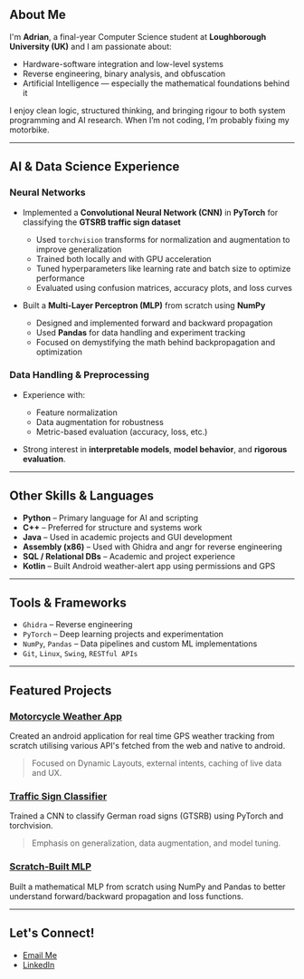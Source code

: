 

## About Me

I'm **Adrian**, a final-year Computer Science student at **Loughborough University (UK)** and I am passionate about:
-  Hardware-software integration and low-level systems
-  Reverse engineering, binary analysis, and obfuscation
-  Artificial Intelligence — especially the mathematical foundations behind it

I enjoy clean logic, structured thinking, and bringing rigour to both system programming and AI research. When I’m not coding, I’m probably fixing my motorbike.

---

## AI & Data Science Experience

### Neural Networks

- Implemented a **Convolutional Neural Network (CNN)** in **PyTorch** for classifying the **GTSRB traffic sign dataset**
  - Used `torchvision` transforms for normalization and augmentation to improve generalization
  - Trained both locally and with GPU acceleration
  - Tuned hyperparameters like learning rate and batch size to optimize performance
  - Evaluated using confusion matrices, accuracy plots, and loss curves

- Built a **Multi-Layer Perceptron (MLP)** from scratch using **NumPy**  
  - Designed and implemented forward and backward propagation
  - Used **Pandas** for data handling and experiment tracking  
  - Focused on demystifying the math behind backpropagation and optimization

### Data Handling & Preprocessing

- Experience with:
  - Feature normalization
  - Data augmentation for robustness
  - Metric-based evaluation (accuracy, loss, etc.)

- Strong interest in **interpretable models**, **model behavior**, and **rigorous evaluation**.

---

##  Other Skills & Languages

- **Python** – Primary language for AI and scripting
- **C++** – Preferred for structure and systems work
- **Java** – Used in academic projects and GUI development
- **Assembly (x86)** – Used with Ghidra and angr for reverse engineering
- **SQL / Relational DBs** – Academic and project experience
- **Kotlin** – Built Android weather-alert app using permissions and GPS

---

## Tools & Frameworks

- `Ghidra` – Reverse engineering
- `PyTorch` – Deep learning projects and experimentation
- `NumPy`, `Pandas` – Data pipelines and custom ML implementations
- `Git`, `Linux`, `Swing`, `RESTful APIs`

---

## Featured Projects

### [Motorcycle Weather App](https://github.com/AdiNow04/RideSafeApp)
Created an android application for real time GPS weather tracking from scratch utilising various API's fetched from the web and native to android.
> Focused on Dynamic Layouts, external intents, caching of live data and UX.

### [Traffic Sign Classifier](https://github.com/AdiNow04/GTSRBcw)
Trained a CNN to classify German road signs (GTSRB) using PyTorch and torchvision.  
> Emphasis on generalization, data augmentation, and model tuning.

### [Scratch-Built MLP](https://github.com/AdiNow04/FirstMLP)
Built a mathematical MLP from scratch using NumPy and Pandas to better understand forward/backward propagation and loss functions.

---

## Let's Connect!

-  [Email Me](mailto:adriannowinski20l@gmail.com)
-  [LinkedIn](https://www.linkedin.com/in/adrian-nowinski-13ab82204/)

